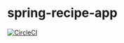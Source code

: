# spring-recipe-app

[![CircleCI](https://circleci.com/gh/a-mujthaba321/spring-recipe-app.svg?style=svg)](https://circleci.com/gh/a-mujthaba321/spring-recipe-app)
